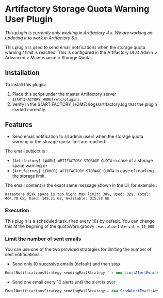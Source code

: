 Artifactory Storage Quota Warning User Plugin
=============================================

*This plugin is currently only working in Artifactory 4.x. We are working on updating it to work in Artifactory 5.x.*

This plugin is used to send email notifications when the storage quota warning / limit is reached.
This is configured in the Artifactory UI at Admin > Advanced > Maintenance > Storage Quota.

Installation
------------

To install this plugin:

1. Place this script under the master Artifactory server
   `${ARTIFACTORY_HOME}/etc/plugins`.
2. Verify in the ${ARTIFACTORY_HOME}/logs/artifactory.log that the plugin loaded
   correctly.

Features
--------

- Send email notification to all admin users when the storage quota warning or the storage quota limit are reached.

The email subject is :
- `[Artifactory] [WARN] ARTIFACTORY STORAGE QUOTA` in case of a storage space warning or
- `[Artifactory] [ERROR] ARTIFACTORY STORAGE QUOTA` in case of reaching the storage limit.

The email content is the exact same message shown in the UI, for example :

`Datastore disk space is too high: Max limit: 30%, Used: 32%, Total: 464.78 GB, Used: 149.21 GB, Available: 315.58 GB`

### Execution ###
This plugin is a scheduled task, fired every 10s by default.
You can change this at the begining of the quotaWarn.groovy :
`executionInterval = 10_000`

### Limit the number of sent emails ###
You can use one of the two provided strategies for limiting the number of sent notifications :

-  Send only 10 sucessive emails (default) and then stop
```JAVA
EmailNotificationsStrategy sendingMailStrategy ` = new LimitAlertEmailsStrategy(maxNumberOfSuccessiveEmails: 10)
```
- Send one email every 10 alerts until the alert is over
```JAVA
EmailNotificationsStrategy sendingMailStrategy = new SendAlertEmailsAtSomeRateStrategy(alertEmailRate: 10)
```




